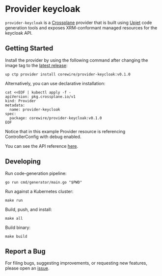 # Provider keycloak

`provider-keycloak` is a [Crossplane](https://crossplane.io/) provider that
is built using [Upjet](https://github.com/upbound/upjet) code
generation tools and exposes XRM-conformant managed resources for the
keycloak API.

## Getting Started

Install the provider by using the following command after changing the image tag
to the [latest release](https://marketplace.upbound.io/providers/corewire/provider-keycloak):
```
up ctp provider install corewire/provider-keycloak:v0.1.0
```

Alternatively, you can use declarative installation:
```
cat <<EOF | kubectl apply -f -
apiVersion: pkg.crossplane.io/v1
kind: Provider
metadata:
  name: provider-keycloak
spec:
  package: corewire/provider-keycloak:v0.1.0
EOF
```

Notice that in this example Provider resource is referencing ControllerConfig with debug enabled.

You can see the API reference [here](https://doc.crds.dev/github.com/corewire/provider-keycloak).

## Developing

Run code-generation pipeline:
```console
go run cmd/generator/main.go "$PWD"
```

Run against a Kubernetes cluster:

```console
make run
```

Build, push, and install:

```console
make all
```

Build binary:

```console
make build
```

## Report a Bug

For filing bugs, suggesting improvements, or requesting new features, please
open an [issue](https://github.com/corewire/provider-keycloak/issues).
